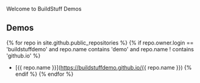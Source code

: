 Welcome to BuildStuff Demos

## Demos

{% for repo in site.github.public_repositories %}
  {% if repo.owner.login == 'buildstuffdemo' and repo.name contains 'demo' and repo.name ! contains 'github.io'  %}
- [{{ repo.name }}](https://buildstuffdemo.github.io/{{ repo.name }})
  {% endif %}
{% endfor %}
